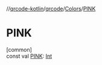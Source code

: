//[qrcode-kotlin](../../../index.md)/[qrcode](../index.md)/[Colors](index.md)/[PINK](-p-i-n-k.md)

# PINK

[common]\
const val [PINK](-p-i-n-k.md): [Int](https://kotlinlang.org/api/latest/jvm/stdlib/kotlin/-int/index.html)
